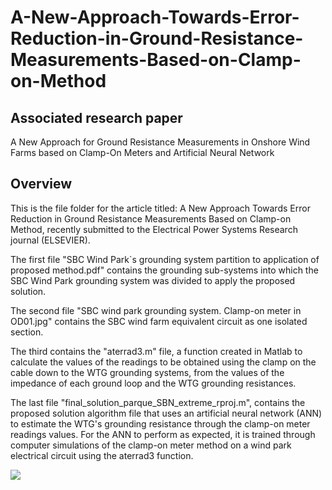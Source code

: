 # A-New-Approach-Towards-Error-Reduction-in-Ground-Resistance-Measurements-Based-on-Clamp-on-Method

## Associated research paper
A New Approach for Ground Resistance Measurements in Onshore Wind Farms based on Clamp-On Meters and Artificial Neural Network

## Overview
This is the file folder for the article titled: A New Approach Towards Error Reduction in Ground Resistance Measurements Based on Clamp-on Method, recently submitted to the Electrical Power Systems Research journal (ELSEVIER).

The first file "SBC Wind Park`s grounding system partition to application of proposed method.pdf" contains the grounding sub-systems into which the SBC Wind Park grounding system was divided to apply the proposed solution.

The second file "SBC wind park grounding system. Clamp-on meter in OD01.jpg" contains the SBC wind farm equivalent circuit as one isolated section.

The third contains the "aterrad3.m" file, a function created in Matlab to calculate the values of the readings to be obtained using the clamp on the cable down to the WTG grounding systems, from the values of the impedance of each ground loop and the WTG grounding resistances.

The last file "final_solution_parque_SBN_extreme_rproj.m", contains the proposed solution algorithm file that uses an artificial neural network (ANN) to estimate the WTG's grounding resistance through the clamp-on meter readings values. For the ANN to perform as expected, it is trained through computer simulations of the clamp-on meter method on a wind park electrical circuit using the aterrad3 function.

![](https://img.shields.io/github/views/Alexandregiacomellileal/A-New-Approach-Towards-Error-Reduction-in-Ground-Resistance-Measurements-Based-on-Clamp-on-Method)

